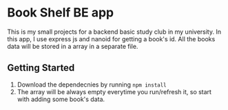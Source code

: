 # Book Shelf BE app
This is my small projects for a backend basic study club in my university.
In this app, I use express js and nanoid for getting a book's id. All the books data will be stored in a array in a separate file.

## Getting Started
1. Download the dependecnies by running `npm install`
2. The array will be always empty everytime you run/refresh it, so start with adding some book's data.
